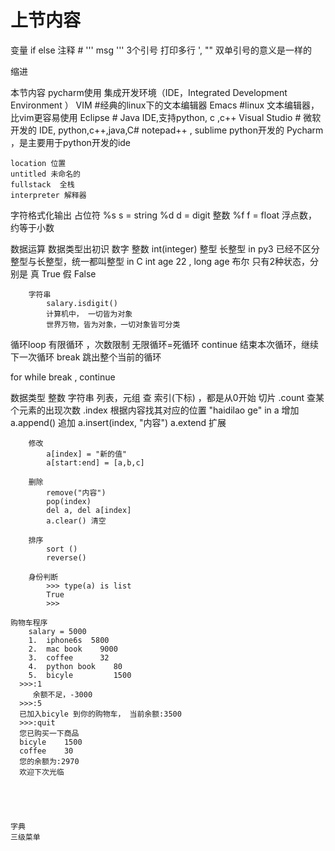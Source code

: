
# 上节内容
变量
if else
注释 #  ''' msg  '''
    3个引号  打印多行
    ', "" 双单引号的意义是一样的

缩进




本节内容
pycharm使用
    集成开发环境（IDE，Integrated Development Environment ）
    VIM #经典的linux下的文本编辑器
    Emacs #linux 文本编辑器， 比vim更容易使用
    Eclipse # Java IDE,支持python, c ,c++
    Visual Studio # 微软开发的 IDE, python,c++,java,C#
    notepad++ ,
    sublime python开发的
    Pycharm ，是主要用于python开发的ide

    location 位置
    untitled 未命名的
    fullstack  全栈
    interpreter 解释器



字符格式化输出
 占位符 %s  s = string
       %d  d = digit 整数
       %f  f = float 浮点数，约等于小数

数据运算
    数据类型出初识
        数字
            整数  int(integer)
                整型
                长整型
                in py3 已经不区分整型与长整型，统一都叫整型
                in C int age 22 , long age
        布尔 只有2种状态，分别是
            真 True
            假 False

        字符串
            salary.isdigit()
            计算机中， 一切皆为对象
            世界万物，皆为对象，一切对象皆可分类




循环loop
    有限循环 ，次数限制
    无限循环=死循环
    continue 结束本次循环，继续下一次循环
    break 跳出整个当前的循环

for
while
break , continue


数据类型
    整数
    字符串
    列表，元组
        查
            索引(下标) ，都是从0开始
            切片
            .count 查某个元素的出现次数
            .index 根据内容找其对应的位置
            "haidilao ge" in a
        增加
            a.append() 追加
            a.insert(index, "内容")
            a.extend 扩展

        修改
            a[index] = "新的值"
            a[start:end] = [a,b,c]

        删除
            remove("内容")
            pop(index)
            del a, del a[index]
            a.clear() 清空

        排序
            sort ()
            reverse()

        身份判断
            >>> type(a) is list
            True
            >>>

    购物车程序
        salary = 5000
        1.  iphone6s  5800
        2.  mac book    9000
        3.  coffee      32
        4.  python book    80
        5.  bicyle         1500
      >>>:1
         余额不足，-3000
      >>>:5
      已加入bicyle 到你的购物车， 当前余额:3500
      >>>:quit
      您已购买一下商品
      bicyle    1500
      coffee    30
      您的余额为:2970
      欢迎下次光临





    字典
    三级菜单








